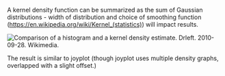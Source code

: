 A kernel density function can be summarized as the sum of Gaussian distributions - width of distribution and choice of smoothing function (https://en.wikipedia.org/wiki/Kernel_(statistics)) will impact results.

<img src="https://upload.wikimedia.org/wikipedia/commons/thumb/4/41/Comparison_of_1D_histogram_and_KDE.png/1920px-Comparison_of_1D_histogram_and_KDE.png" alt="Comparison of a histogram and a kernel density estimate. Drleft. 2010-09-28. Wikimedia.">

The result is similar to joyplot (though joyplot uses multiple density graphs, overlapped with a slight offset.)
